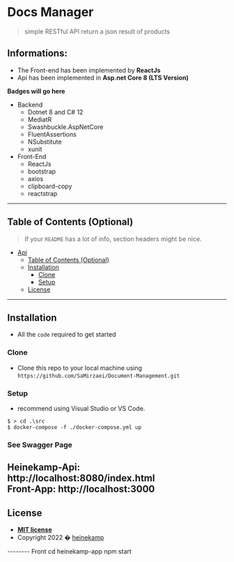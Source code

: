 # Docs Manager

> simple RESTful API return a json result of products

## Informations:
- The Front-end has been implemented by **ReactJs**
- Api has been implemented in **Asp.net Core 8 (LTS Version)**

**Badges will go here**

- Backend
  - Dotnet 8 and C# 12
  - MediatR
  - Swashbuckle.AspNetCore
  - FluentAssertions
  - NSubstitute
  - xunit
- Front-End
  - ReactJs
  - bootstrap
  - axios
  - clipboard-copy
  - reactstrap

---

## Table of Contents (Optional)

> If your `README` has a lot of info, section headers might be nice.

- [Api](#server-api)
  - [Table of Contents (Optional)](#table-of-contents-optional)
  - [Installation](#installation)
    - [Clone](#clone)
    - [Setup](#setup)
  - [License](#license)


---

## Installation

- All the `code` required to get started

### Clone

- Clone this repo to your local machine using `https://github.com/SaMirzaei/Document-Management.git`

### Setup

- recommend using Visual Studio or VS Code.

```shell
$ > cd .\src
$ docker-compose -f ./docker-compose.yml up 
```
### See Swagger Page

Heinekamp-Api: http://localhost:8080/index.html
<br />
Front-App: http://localhost:3000
---


## License

- **[MIT license](http://opensource.org/licenses/mit-license.php)**
- Copyright 2022 � <a href="https://www.heinekamp.com/" target="_blank">heinekamp</a>






-------- Front 
cd heinekamp-app
npm start